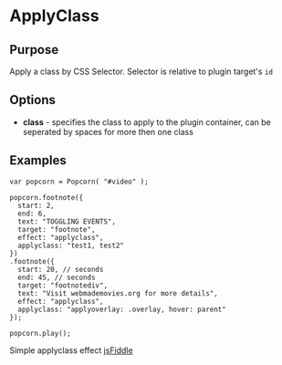 # ApplyClass #

## Purpose ##

Apply a class by CSS Selector. Selector is relative to plugin target's `id`

## Options ##

* **class** - specifies the class to apply to the plugin container, can be seperated by spaces for more then one class

## Examples ##

    var popcorn = Popcorn( "#video" );

    popcorn.footnote({
      start: 2,
      end: 6,
      text: "TOGGLING EVENTS",
      target: "footnote",
      effect: "applyclass",
      applyclass: "test1, test2"
    })
    .footnote({
      start: 20, // seconds
      end: 45, // seconds
      target: "footnotediv",
      text: "Visit webmademovies.org for more details",
      effect: "applyclass",
      applyclass: "applyoverlay: .overlay, hover: parent"
    });

    popcorn.play();

Simple applyclass effect [jsFiddle](http://jsfiddle.net/68tzd/)
